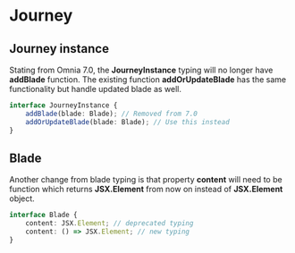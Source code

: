 # Journey

## Journey instance
Stating from Omnia 7.0, the **JourneyInstance** typing will no longer have **addBlade** function. The existing function **addOrUpdateBlade** has the same functionality but handle updated blade as well.

```ts
interface JourneyInstance {
    addBlade(blade: Blade); // Removed from 7.0
    addOrUpdateBlade(blade: Blade); // Use this instead
}
```

## Blade
Another change from blade typing is that property **content** will need to be function which returns **JSX.Element** from now on instead of **JSX.Element** object.

```ts
interface Blade {
    content: JSX.Element; // deprecated typing
    content: () => JSX.Element; // new typing
}
```